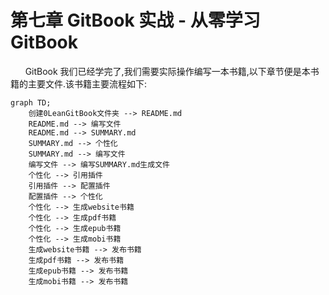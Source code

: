 # 第七章 GitBook 实战 - 从零学习 GitBook
&nbsp;&nbsp;&nbsp;&nbsp;&nbsp;&nbsp;GitBook 我们已经学完了,我们需要实际操作编写一本书籍,以下章节便是本书籍的主要文件.该书籍主要流程如下:

```mermaid
graph TD;
    创建0LeanGitBook文件夹 --> README.md
    README.md --> 编写文件
    README.md --> SUMMARY.md
    SUMMARY.md --> 个性化
    SUMMARY.md --> 编写文件
    编写文件 --> 编写SUMMARY.md生成文件
    个性化 --> 引用插件
    引用插件 --> 配置插件
    配置插件 --> 个性化
    个性化 --> 生成website书籍
    个性化 --> 生成pdf书籍
    个性化 --> 生成epub书籍
    个性化 --> 生成mobi书籍
    生成website书籍 --> 发布书籍
    生成pdf书籍 --> 发布书籍
    生成epub书籍 --> 发布书籍
    生成mobi书籍 --> 发布书籍
```